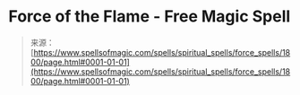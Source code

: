 <!--yml
category: 未分类
date: 2024-06-12 18:35:09
-->

# Force of the Flame - Free Magic Spell

> 来源：[https://www.spellsofmagic.com/spells/spiritual_spells/force_spells/1800/page.html#0001-01-01](https://www.spellsofmagic.com/spells/spiritual_spells/force_spells/1800/page.html#0001-01-01)